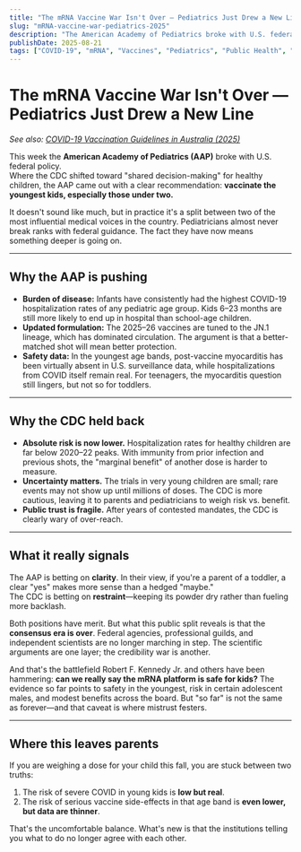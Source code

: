 ```yaml
---
title: "The mRNA Vaccine War Isn't Over — Pediatrics Just Drew a New Line"
slug: "mRNA-vaccine-war-pediatrics-2025"
description: "The American Academy of Pediatrics broke with U.S. federal guidance, recommending COVID-19 vaccination for the youngest children. Here's why — and why the CDC disagrees."
publishDate: 2025-08-21
tags: ["COVID-19", "mRNA", "Vaccines", "Pediatrics", "Public Health", "Trust"]
---
```


# The mRNA Vaccine War Isn't Over — Pediatrics Just Drew a New Line

*See also: [COVID-19 Vaccination Guidelines in Australia (2025)](/posts/australia-covid-vaccine-guidelines-2025)*

This week the **American Academy of Pediatrics (AAP)** broke with U.S. federal policy.  
Where the CDC shifted toward "shared decision-making" for healthy children, the AAP came out with a clear recommendation: **vaccinate the youngest kids, especially those under two.**

It doesn't sound like much, but in practice it's a split between two of the most influential medical voices in the country. Pediatricians almost never break ranks with federal guidance. The fact they have now means something deeper is going on.

---

## Why the AAP is pushing

- **Burden of disease:** Infants have consistently had the highest COVID-19 hospitalization rates of any pediatric age group. Kids 6–23 months are still more likely to end up in hospital than school-age children.  
- **Updated formulation:** The 2025–26 vaccines are tuned to the JN.1 lineage, which has dominated circulation. The argument is that a better-matched shot will mean better protection.  
- **Safety data:** In the youngest age bands, post-vaccine myocarditis has been virtually absent in U.S. surveillance data, while hospitalizations from COVID itself remain real. For teenagers, the myocarditis question still lingers, but not so for toddlers.  

---

## Why the CDC held back

- **Absolute risk is now lower.** Hospitalization rates for healthy children are far below 2020–22 peaks. With immunity from prior infection and previous shots, the "marginal benefit" of another dose is harder to measure.  
- **Uncertainty matters.** The trials in very young children are small; rare events may not show up until millions of doses. The CDC is more cautious, leaving it to parents and pediatricians to weigh risk vs. benefit.  
- **Public trust is fragile.** After years of contested mandates, the CDC is clearly wary of over-reach.  

---

## What it really signals

The AAP is betting on **clarity**. In their view, if you're a parent of a toddler, a clear "yes" makes more sense than a hedged "maybe."  
The CDC is betting on **restraint**—keeping its powder dry rather than fueling more backlash.  

Both positions have merit. But what this public split reveals is that the **consensus era is over**. Federal agencies, professional guilds, and independent scientists are no longer marching in step. The scientific arguments are one layer; the credibility war is another.  

And that's the battlefield Robert F. Kennedy Jr. and others have been hammering: **can we really say the mRNA platform is safe for kids?** The evidence so far points to safety in the youngest, risk in certain adolescent males, and modest benefits across the board. But "so far" is not the same as forever—and that caveat is where mistrust festers.  

---

## Where this leaves parents

If you are weighing a dose for your child this fall, you are stuck between two truths:

1. The risk of severe COVID in young kids is **low but real**.  
2. The risk of serious vaccine side-effects in that age band is **even lower, but data are thinner**.  

That's the uncomfortable balance. What's new is that the institutions telling you what to do no longer agree with each other.
